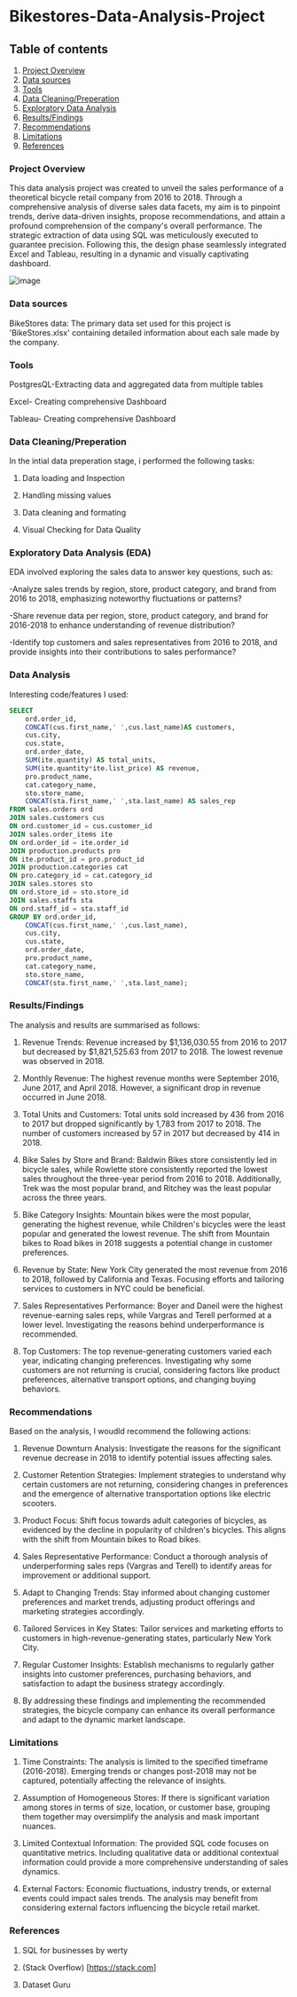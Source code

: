 # Bikestores-Data-Analysis-Project

## Table of contents
1. [Project Overview](Project-Overview)
2. [Data sources](Data-sources)
3. [Tools](Tools)
4. [Data Cleaning/Preperation](Data-Cleaning/Preperation)
5. [Exploratory Data Analysis](Exploratory-Data-Analysis)
6. [Results/Findings](Results/Findings)
7. [Recommendations](Recommendations)
8. [Limitations](Limitations)
9. [References](References)
   
### Project Overview 
This data analysis project was created to unveil the sales performance of a theoretical bicycle retail company from 2016 to 2018. Through a comprehensive analysis of diverse sales data facets, my aim is to pinpoint trends, derive data-driven insights, propose recommendations, and attain a profound comprehension of the company's overall performance. The strategic extraction of data using SQL was meticulously executed to guarantee precision. Following this, the design phase seamlessly integrated Excel and Tableau, resulting in a dynamic and visually captivating dashboard.

![image](https://github.com/Ashir-Bashir/Bikestores-Data-Analysis-Project/assets/152665079/857993e9-09e6-4548-a7a9-2ed8be67195c)



### Data sources
BikeStores data: The primary data set used for this project is 'BikeStores.xlsx' containing detailed information about each sale made by the company.
### Tools
PostgresQL-Extracting data and aggregated data from multiple tables

Excel- Creating comprehensive Dashboard

Tableau- Creating comprehensive Dashboard
### Data Cleaning/Preperation
In the intial data preperation stage, i performed the following tasks:

1. Data loading and Inspection

2. Handling missing values

3. Data cleaning and formating
   
4. Visual Checking for Data Quality

### Exploratory Data Analysis (EDA)
EDA involved exploring the sales data to answer key questions, such as:

-Analyze sales trends by region, store, product category, and brand from 2016 to 2018, emphasizing noteworthy fluctuations or patterns?

-Share revenue data per region, store, product category, and brand for 2016-2018 to enhance understanding of revenue distribution?

-Identify top customers and sales representatives from 2016 to 2018, and provide insights into their contributions to sales performance?

### Data Analysis
Interesting code/features I used: 

```sql
SELECT
	ord.order_id,
	CONCAT(cus.first_name,' ',cus.last_name)AS customers,
	cus.city,
	cus.state,
	ord.order_date,
	SUM(ite.quantity) AS total_units,
	SUM(ite.quantity*ite.list_price) AS revenue,
	pro.product_name, 
	cat.category_name,
	sto.store_name,
	CONCAT(sta.first_name,' ',sta.last_name) AS sales_rep
FROM sales.orders ord
JOIN sales.customers cus
ON ord.customer_id = cus.customer_id
JOIN sales.order_items ite
ON ord.order_id = ite.order_id
JOIN production.products pro
ON ite.product_id = pro.product_id
JOIN production.categories cat
ON pro.category_id = cat.category_id
JOIN sales.stores sto
ON ord.store_id = sto.store_id
JOIN sales.staffs sta
ON ord.staff_id = sta.staff_id
GROUP BY ord.order_id,
	CONCAT(cus.first_name,' ',cus.last_name),
	cus.city,
	cus.state,
	ord.order_date,
	pro.product_name,
	cat.category_name,
	sto.store_name,
	CONCAT(sta.first_name,' ',sta.last_name);
```
### Results/Findings
The analysis and results are summarised as follows:

1. Revenue Trends:
Revenue increased by $1,136,030.55 from 2016 to 2017 but decreased by $1,821,525.63 from 2017 to 2018. The lowest revenue was observed in 2018.

2. Monthly Revenue:
The highest revenue months were September 2016, June 2017, and April 2018. However, a significant drop in revenue occurred in June 2018.

3. Total Units and Customers:
Total units sold increased by 436 from 2016 to 2017 but dropped significantly by 1,783 from 2017 to 2018. The number of customers increased by 57 in 2017 but decreased by 414 in 2018.

4. Bike Sales by Store and Brand:
Baldwin Bikes store consistently led in bicycle sales, while Rowlette store consistently reported the lowest sales throughout the three-year period from 2016 to 2018. Additionally, Trek was the most popular brand, and Ritchey was the least popular across the three years.

5. Bike Category Insights:
Mountain bikes were the most popular, generating the highest revenue, while Children's bicycles were the least popular and generated the lowest revenue. The shift from Mountain bikes to Road bikes in 2018 suggests a potential change in customer preferences.

6. Revenue by State:
New York City generated the most revenue from 2016 to 2018, followed by California and Texas. Focusing efforts and tailoring services to customers in NYC could be beneficial.

7. Sales Representatives Performance:
Boyer and Daneil were the highest revenue-earning sales reps, while Vargras and Terell performed at a lower level. Investigating the reasons behind underperformance is recommended.

8. Top Customers:
The top revenue-generating customers varied each year, indicating changing preferences. Investigating why some customers are not returning is crucial, considering factors like product preferences, alternative transport options, and changing buying behaviors.

### Recommendations
Based on the analysis, I woudld recommend the following actions:
1. Revenue Downturn Analysis:
Investigate the reasons for the significant revenue decrease in 2018 to identify potential issues affecting sales.

2. Customer Retention Strategies:
Implement strategies to understand why certain customers are not returning, considering changes in preferences and the emergence of alternative transportation options like electric scooters.

3. Product Focus:
Shift focus towards adult categories of bicycles, as evidenced by the decline in popularity of children's bicycles. This aligns with the shift from Mountain bikes to Road bikes.

4. Sales Representative Performance:
Conduct a thorough analysis of underperforming sales reps (Vargras and Terell) to identify areas for improvement or additional support.

5. Adapt to Changing Trends:
Stay informed about changing customer preferences and market trends, adjusting product offerings and marketing strategies accordingly.

6. Tailored Services in Key States:
Tailor services and marketing efforts to customers in high-revenue-generating states, particularly New York City.

7. Regular Customer Insights:
Establish mechanisms to regularly gather insights into customer preferences, purchasing behaviors, and satisfaction to adapt the business strategy accordingly.

8. By addressing these findings and implementing the recommended strategies, the bicycle company can enhance its overall performance and adapt to the dynamic market landscape.

### Limitations

1.	Time Constraints:
The analysis is limited to the specified timeframe (2016-2018). Emerging trends or changes post-2018 may not be captured, potentially affecting the relevance of insights.

2.	Assumption of Homogeneous Stores:
	If there is significant variation among stores in terms of size, location, or customer base, grouping them together may oversimplify the analysis and mask important nuances.

3.	Limited Contextual Information:
The provided SQL code focuses on quantitative metrics. Including qualitative data or additional contextual information could provide a more comprehensive understanding of sales dynamics.

4.	External Factors:
Economic fluctuations, industry trends, or external events could impact sales trends. The analysis may benefit from considering external factors influencing the bicycle retail market.

### References
1. SQL for businesses by werty

2. (Stack Overflow) [https://stack.com]

3. Dataset Guru




